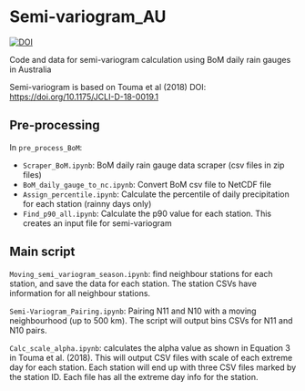# Semi-variogram_AU

[![DOI](https://zenodo.org/badge/936318478.svg)](https://doi.org/10.5281/zenodo.15623283)

Code and data for semi-variogram calculation using BoM daily rain gauges in Australia

Semi-variogram is based on Touma et al (2018) DOI: https://doi.org/10.1175/JCLI-D-18-0019.1


## Pre-processing
In `pre_process_BoM`:
- `Scraper_BoM.ipynb`: BoM daily rain gauge data scraper (csv files in zip files)
- `BoM_daily_gauge_to_nc.ipynb`: Convert BoM csv file to NetCDF file
- `Assign_percentile.ipynb`: Calculate the percentile of daily precipitation for each station (rainny days only)
- `Find_p90_all.ipynb`: Calculate the p90 value for each station. This creates an input file for semi-variogram

## Main script

`Moving_semi_variogram_season.ipynb`: find neighbour stations for each station, and save the data for each station. The station CSVs have information for all neighbour stations.

`Semi-Variogram_Pairing.ipynb`: Pairing N11 and N10 with a moving neighbourhood (up to 500 km). The script will output bins CSVs for N11 and N10 pairs.


`Calc_scale_alpha.ipynb`: calculates the alpha value as shown in Equation 3 in Touma et al. (2018). This will output CSV files with scale of each extreme day for each station. Each station will end up with three CSV files marked by the station ID. Each file has all the extreme day info for the station.  
